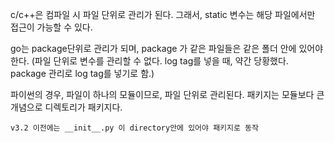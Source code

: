 c/c++은 컴파일 시 파일 단위로 관리가 된다.
그래서, static 변수는 해당 파일에서만 접근이 가능할 수 있다.

go는 package단위로 관리가 되며, package 가 같은 파일들은 같은 폴더 안에 있어야 한다.
(파일 단위로 변수를 관리할 수 없다. log tag를 넣을 때, 약간 당황했다. package 관리로 log tag를 넣기로 함.)

파이썬의 경우, 파일이 하나의 모듈이므로, 파일 단위로 관리된다.
패키지는 모듈보다 큰 개념으로 디렉토리가 패키지다. 
```
v3.2 이전에는 __init__.py 이 directory안에 있어야 패키지로 동작
```
